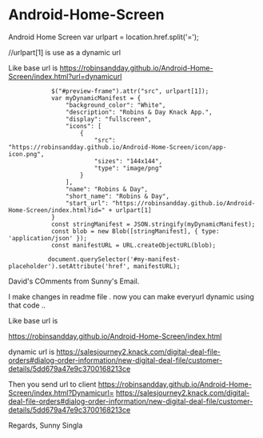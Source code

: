 # Android-Home-Screen
Android Home Screen
var urlpart = location.href.split('=');

//urlpart[1] is use as a dynamic url 

Like base url is	https://robinsandday.github.io/Android-Home-Screen/index.html?url=dynamicurl

                $("#preview-frame").attr("src", urlpart[1]);
                var myDynamicManifest = {
                    "background_color": "White",
                    "description": "Robins & Day Knack App.",
                    "display": "fullscreen",
                    "icons": [
                        {
                            "src": "https://robinsandday.github.io/Android-Home-Screen/icon/app-icon.png",
                            "sizes": "144x144",
                            "type": "image/png"
                        }
                    ],
                    "name": "Robins & Day",
                    "short_name": "Robins & Day",
                    "start_url": "https://robinsandday.github.io/Android-Home-Screen/index.html?id=" + urlpart[1]
                }
                const stringManifest = JSON.stringify(myDynamicManifest);
                const blob = new Blob([stringManifest], { type: 'application/json' });
                const manifestURL = URL.createObjectURL(blob);
 
               document.querySelector('#my-manifest-placeholder').setAttribute('href', manifestURL);



David's COmments from Sunny's Email.

I make changes in readme file .
now you can make everyurl dynamic using that code .. 

Like base url is 

https://robinsandday.github.io/Android-Home-Screen/index.html 

dynamic url is https://salesjourney2.knack.com/digital-deal-file-orders#dialog-order-information/new-digital-deal-file/customer-details/5dd679a47e9c3700168213ce

Then you send url to client 
https://robinsandday.github.io/Android-Home-Screen/index.html?Dynamicurl= https://salesjourney2.knack.com/digital-deal-file-orders#dialog-order-information/new-digital-deal-file/customer-details/5dd679a47e9c3700168213ce 

Regards,
Sunny Singla


